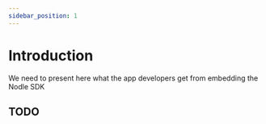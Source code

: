 ```yaml
---
sidebar_position: 1
---
```


# Introduction

We need to present here what the app developers get from embedding the Nodle SDK

## TODO
